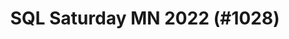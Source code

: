 ---
layout: event
title: "SQL Saturday MN 2022 (#1028)"
subtitle: ""
tags: [Minnesota, USA, virtual, 2022]
thumb: /assets/img/logos/Just_icon_Color_small.png
comments: false
data: SQLSat1028
---